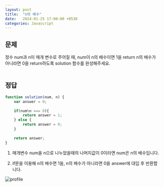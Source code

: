 ```yaml
---
layout: post
title:  "n의 배수"
date:   2024-01-25 17:00:00 +0530
categories: Javascript
--- 
```

<h2>문제</h2>   
정수 num과 n이 매개 변수로 주어질 때, num이 n의 배수이면 1을 return n의 배수가 아니라면 0을 return하도록 solution 함수를 완성해주세요.
<br/>
<br/>

<h2>정답</h2>   

```js
function solution(num, n) {
    var answer = 0;
    
    if(num%n === 0){
        return answer = 1;
    } else {
        return answer = 0;
    }
    
    return answer;
}
```   

1. 매개변수 num을 n으로 나누었을때의 나머지값이 0이라면 num은 n의 배수입니다. 

2. if문을 이용해 n의 배수면 1을, n의 배수가 아니라면 0을 answer에 대입 후 반환합니다.


![profile]({{site.url}}/assets/profile.png)
